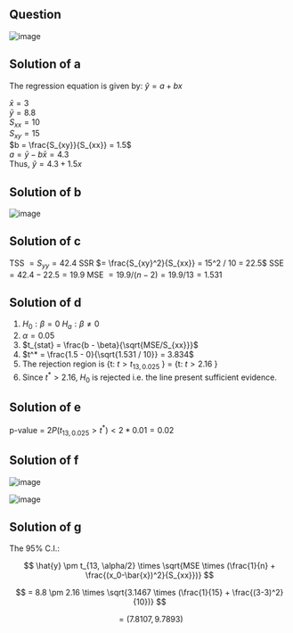 ## Question

![image](https://github.com/user-attachments/assets/a9328b2e-6ff0-4a2f-833b-e7f294646694)

## Solution of a

The regression equation is given by: $\hat{y} = a + bx$  

$\bar{x} = 3$  
$\bar{y} = 8.8$  
$S_{xx} = 10$  
$S_{xy} = 15$  
$b = \frac{S_{xy}}{S_{xx}} = 1.5$  
$a = \bar{y} - b \bar{x} = 4.3$  
Thus, $\hat{y} = 4.3 + 1.5x$

## Solution of b

![image](https://github.com/user-attachments/assets/84ae7e9f-2241-47e5-bb78-414709478442)

## Solution of c
TSS $= S_{yy} = 42.4$
SSR $= \frac{S_{xy}^2}{S_{xx}} = 15^2 / 10 = 22.5$
SSE $= 42.4 - 22.5 = 19.9$
MSE $= 19.9 / (n-2) = 19.9 / 13 = 1.531$

## Solution of d
1. $H_0 : \beta = 0$
$H_a : \beta \neq 0$
2. $\alpha = 0.05$
3. $t_{stat} = \frac{b - \beta}{\sqrt{MSE/S_{xx}}}$
4. $t^* = \frac{1.5 - 0}{\sqrt{1.531 / 10}} = 3.834$
5. The rejection region is {t: $t > t_{13, 0.025}$ } = {t: $t > 2.16$ }
6. Since $t^* > 2.16$, $H_0$ is rejected i.e. the line present sufficient evidence.

## Solution of e
p-value = $2P(t_{13, 0.025} > t^*) < 2 * 0.01 = 0.02$

## Solution of f

![image](https://github.com/user-attachments/assets/4fb9cf60-f248-4369-815f-2fa4d9024808)

![image](https://github.com/user-attachments/assets/3dac3623-3160-4ad4-9130-93b9a5320cf3)

## Solution of g
The 95% C.I.:

$$
\hat{y} \pm t_{13, \alpha/2} \times \sqrt{MSE \times (\frac{1}{n} + \frac{(x_0-\bar{x})^2}{S_{xx}})}
$$

$$
= 8.8 \pm 2.16 \times \sqrt{3.1467 \times (\frac{1}{15} + \frac{(3-3)^2}{10})}
$$

$$
= (7.8107, 9.7893)
$$

